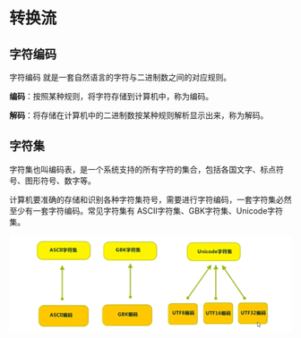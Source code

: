 # 转换流

## 字符编码

字符编码 就是一套自然语言的字符与二进制数之间的对应规则。

**编码**：按照某种规则，将字符存储到计算机中，称为编码。

**解码**：将存储在计算机中的二进制数按某种规则解析显示出来，称为解码。



## 字符集

字符集也叫编码表，是一个系统支持的所有字符的集合，包括各国文字、标点符号、图形符号、数字等。

计算机要准确的存储和识别各种字符集符号，需要进行字符编码，一套字符集必然至少有一套字符编码。常见字符集有 ASCII字符集、GBK字符集、Unicode字符集。

![字符集](.\assets\字符集.png)





